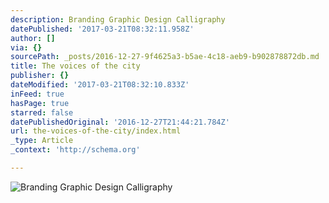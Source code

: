 ```yaml
---
description: Branding Graphic Design Calligraphy
datePublished: '2017-03-21T08:32:11.958Z'
author: []
via: {}
sourcePath: _posts/2016-12-27-9f4625a3-b5ae-4c18-aeb9-b902878872db.md
title: The voices of the city
publisher: {}
dateModified: '2017-03-21T08:32:10.833Z'
inFeed: true
hasPage: true
starred: false
datePublishedOriginal: '2016-12-27T21:44:21.784Z'
url: the-voices-of-the-city/index.html
_type: Article
_context: 'http://schema.org'

---
```

![Branding Graphic Design Calligraphy](https://the-grid-user-content.s3-us-west-2.amazonaws.com/10a33ca6-6bfd-4cd1-9fd5-1409239d939e.png)